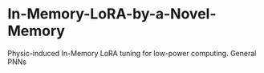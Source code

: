 # In-Memory-LoRA-by-a-Novel-Memory
Physic-induced In-Memory LoRA tuning for low-power computing. General PNNs
